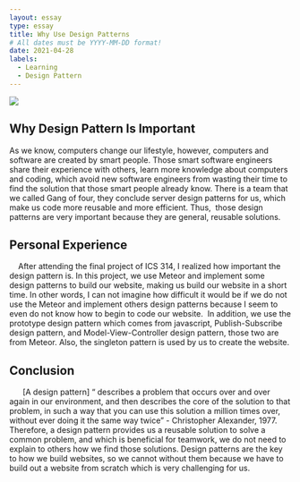 ```yaml
---
layout: essay
type: essay
title: Why Use Design Patterns 
# All dates must be YYYY-MM-DD format!
date: 2021-04-28
labels: 
  - Learning
  - Design Pattern
---
```

<img class="ui medium left floated image" src="https://i.gr-assets.com/images/S/compressed.photo.goodreads.com/books/1348027904l/85009.jpg">


 ## Why Design Pattern Is Important
  As we know, computers change our lifestyle, however, computers and software are created by smart people. Those smart software engineers share their experience with others, learn more knowledge about computers and coding, which avoid new software engineers from wasting their time to find the solution that those smart people already know. There is a team that we called Gang of four, they conclude server design patterns for us, which make us code more reusable and more efficient. Thus,  those design patterns are very important because they are general, reusable solutions.
 ## Personal Experience 
    After attending the final project of ICS 314, I realized how important the design pattern is. In this project, we use Meteor and implement some design patterns to build our website, making us build our website in a short time. In other words, I can not imagine how difficult it would be if we do not use the Meteor and implement others design patterns because I seem to even do not know how to begin to code our website.  In addition, we use the prototype design pattern which comes from javascript, Publish-Subscribe design pattern, and Model-View-Controller design pattern, those two are from Meteor. Also, the singleton pattern is used by us to create the website. 
 ## Conclusion
      [A design pattern] “ describes a problem that occurs over and over again in our environment, and then describes the core of the solution to that problem, in such a way that you can use this solution a million times over, without ever doing it the same way twice” - Christopher Alexander, 1977. Therefore, a design pattern provides us a reusable solution to solve a common problem, and which is beneficial for teamwork, we do not need to explain to others how we find those solutions. Design patterns are the key to how we build websites, so we cannot without them because we have to build out a website from scratch which is very challenging for us. 
